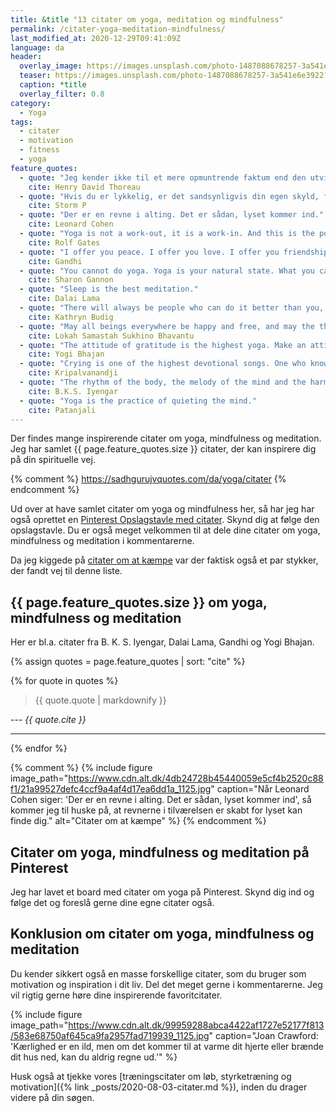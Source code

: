 ```yaml
---
title: &title "13 citater om yoga, meditation og mindfulness"
permalink: /citater-yoga-meditation-mindfulness/
last_modified_at: 2020-12-29T09:41:09Z
language: da
header:
  overlay_image: https://images.unsplash.com/photo-1487088678257-3a541e6e3922?ixlib=rb-1.2.1&ixid=eyJhcHBfaWQiOjEyMDd9&auto=format&fit=crop&w=2167&q=80
  teaser: https://images.unsplash.com/photo-1487088678257-3a541e6e3922?ixlib=rb-1.2.1&ixid=eyJhcHBfaWQiOjEyMDd9&auto=format&fit=crop&w=400&q=80
  caption: *title
  overlay_filter: 0.8
category:
  - Yoga
tags:
  - citater
  - motivation
  - fitness
  - yoga
feature_quotes:
  - quote: "Jeg kender ikke til et mere opmuntrende faktum end den utvivlsomme evne mennesket har til at løfte sit liv ved bevidst bestræbelse."
    cite: Henry David Thoreau
  - quote: "Hvis du er lykkelig, er det sandsynligvis din egen skyld, for der er masser af ting i verden at være ulykkelig over."
    cite: Storm P
  - quote: "Der er en revne i alting. Det er sådan, lyset kommer ind."
    cite: Leonard Cohen
  - quote: "Yoga is not a work-out, it is a work-in. And this is the point of spiritual practice. To make us teachable. To open up our hearts and focus our awareness so that we can know what we already know and be who we already are."
    cite: Rolf Gates
  - quote: "I offer you peace. I offer you love. I offer you friendship. I see your beauty. I hear your need. I feel your feelings. My wisdom flows from the Highest Source. I salute that Source in you. Let us work together for unity and love."
    cite: Gandhi
  - quote: "You cannot do yoga. Yoga is your natural state. What you can do are yoga poses, which may reveal to you where you are resisting your natural state."
    cite: Sharon Gannon
  - quote: "Sleep is the best meditation."
    cite: Dalai Lama
  - quote: "There will always be people who can do it better than you, but that’s a good thing! Start to see competition as inspiration — without envy."
    cite: Kathryn Budig
  - quote: "May all beings everywhere be happy and free, and may the thoughts, words, and actions of my own life contribute in some way to that happiness and to that freedom for all."
    cite: Lokah Samastah Sukhino Bhavantu
  - quote: "The attitude of gratitude is the highest yoga. Make an attitude to be in gratitude, you will find the whole Universe will come to you."
    cite: Yogi Bhajan
  - quote: "Crying is one of the highest devotional songs. One who knows crying, knows spiritual practice. If you can cry with a pure heart, nothing else compares to such a prayer. Crying includes all the principles of Yoga."
    cite: Kripalvanandji
  - quote: "The rhythm of the body, the melody of the mind and the harmony of the soul create the symphony of life."
    cite: B.K.S. Iyengar
  - quote: "Yoga is the practice of quieting the mind."
    cite: Patanjali
---
```


Der findes mange inspirerende citater om yoga, mindfulness og meditation. Jeg har samlet {{ page.feature_quotes.size }} citater, der kan inspirere dig på din spirituelle vej.

{% comment %}
https://sadhgurujvquotes.com/da/yoga/citater
{% endcomment %}

Ud over at have samlet citater om yoga og mindfulness her, så har jeg har også oprettet en [Pinterest Opslagstavle med citater](https://pin.it/6VHPDcC). Skynd dig at følge den opslagstavle. Du er også meget velkommen til at dele dine citater om yoga, mindfulness og meditation i kommentarerne.

Da jeg kiggede på [citater om at kæmpe](/citater-om-at-kaempe/) var der faktisk også et par stykker, der fandt vej til denne liste.

## {{ page.feature_quotes.size }} om yoga, mindfulness og meditation

Her er bl.a. citater fra B. K. S. Iyengar, Dalai Lama, Gandhi og Yogi Bhajan.

{% assign quotes = page.feature_quotes | sort: "cite" %}

{% for quote in quotes %}
> {{ quote.quote | markdownify }}

--- <cite>{{ quote.cite }}</cite>

***
{% endfor %}

{% comment %}
{% include figure image_path="https://www.cdn.alt.dk/4db24728b45440059e5cf4b2520c88f1/21a99527defc4ccf9a4af4d17ea6dd1a_1125.jpg" caption="Når Leonard Cohen siger: 'Der er en revne i alting. Det er sådan, lyset kommer ind', så kommer jeg til huske på, at revnerne i tilværelsen er skabt for lyset kan finde dig." alt="Citater om at kæmpe" %}
{% endcomment %}

## Citater om yoga, mindfulness og meditation på Pinterest

Jeg har lavet et board med citater om yoga på Pinterest. Skynd dig ind og følge det og foreslå gerne dine egne citater også.

<a data-pin-do="embedBoard" data-pin-lang="da" data-pin-board-width="600" data-pin-scale-height="400" data-pin-scale-width="115" href="https://www.pinterest.dk/motionsplan/tr%25C3%25A6ningscitater-citater-om-tr%25C3%25A6ning-og-motivation/"></a>
<script async defer src="//assets.pinterest.com/js/pinit.js"></script>

## Konklusion om citater om yoga, mindfulness og meditation

Du kender sikkert også en masse forskellige citater, som du bruger som motivation og inspiration i dit liv. Del det meget gerne i kommentarerne. Jeg vil rigtig gerne høre dine inspirerende favoritcitater.

{% include figure image_path="https://www.cdn.alt.dk/99959288abca4422af1727e52177f813/583e68750af645ca9fa2957fad719939_1125.jpg" caption="Joan Crawford: 'Kærlighed er en ild, men om det kommer til at varme dit hjerte eller brænde dit hus ned, kan du aldrig regne ud.'" %}

Husk også at tjekke vores [træningscitater om løb, styrketræning og motivation]({% link _posts/2020-08-03-citater.md %}), inden du drager videre på din søgen.
